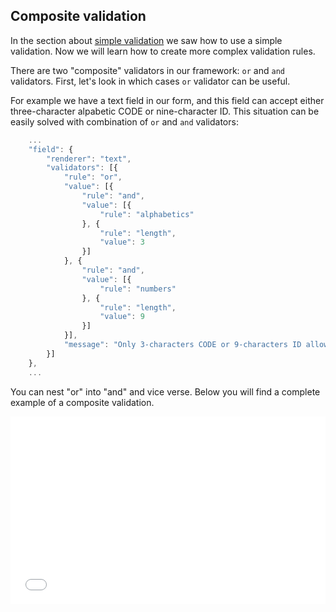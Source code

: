 <h2>Composite validation</h2>

In the section about [simple validation][simple-validation] we saw how
to use a simple validation. Now we will learn how to create more
complex validation rules.

There are two "composite" validators in our framework: `or` and `and`
validators. First, let's look in which cases `or` validator can be useful.

For example we have a text field in our form, and this field can
accept either three-character alpabetic CODE or nine-character ID. This
situation can be easily solved with combination of `or` and `and` validators:

```javascript
    ...
    "field": {
        "renderer": "text",
        "validators": [{
            "rule": "or",
            "value": [{
                "rule": "and",
                "value": [{
                    "rule": "alphabetics"
                }, {
                    "rule": "length",
                    "value": 3
                }]
            }, {
                "rule": "and",
                "value": [{
                    "rule": "numbers"
                }, {
                    "rule": "length",
                    "value": 9
                }]
            }],
            "message": "Only 3-characters CODE or 9-characters ID allowed"
        }]
    }, 
    ...
```

You can nest "or" into "and" and vice verse. Below you will find a complete example of a composite validation.

<iframe width="100%" 
        height="300" 
        src="//jsfiddle.net/azaviruha/69z2wepo/6000/embedded/" 
        allowfullscreen="allowfullscreen" 
        frameborder="0">
</iframe>


[simple-validation]: http://react-form-generator.readthedocs.org/en/latest/basic/simple-validation/ 
